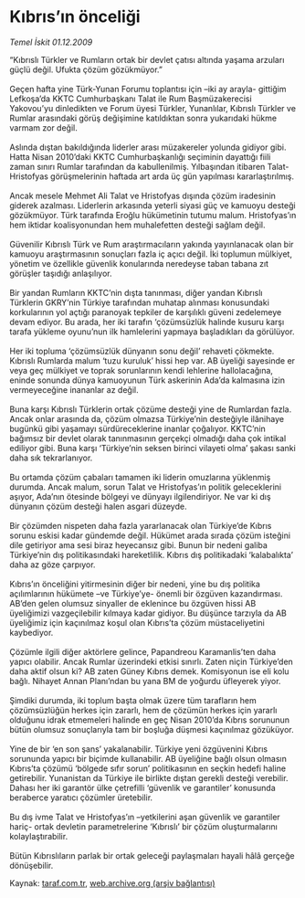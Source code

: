 # Kıbrıs’ın önceliği

*Temel İskit 01.12.2009*

<div class="yazi">“Kıbrıslı Türkler ve Rumların ortak bir devlet çatısı altında yaşama arzuları güçlü değil. Ufukta çözüm gözükmüyor.” <br/><br/>Geçen hafta yine Türk-Yunan Forumu toplantısı için –iki ay arayla- gittiğim Lefkoşa’da KKTC Cumhurbaşkanı Talat ile Rum Başmüzakerecisi Yakovou’yu dinledikten ve Forum üyesi Türkler, Yunanlılar, Kıbrıslı Türkler ve Rumlar arasındaki görüş değişimine katıldıktan sonra yukarıdaki hükme varmam zor değil. <br/><br/>Aslında dıştan bakıldığında liderler arası müzakereler yolunda gidiyor gibi. Hatta Nisan 2010’daki KKTC Cumhurbaşkanlığı seçiminin dayattığı fiili zaman sınırı Rumlar tarafından da kabullenilmiş. Yılbaşından itibaren Talat-Hristofyas görüşmelerinin haftada art arda üç gün yapılması kararlaştırılmış. <br/><br/>Ancak mesele Mehmet Ali Talat ve Hristofyas dışında çözüm iradesinin giderek azalması. Liderlerin arkasında yeterli siyasi güç ve kamuoyu desteği gözükmüyor. Türk tarafında Eroğlu hükümetinin tutumu malum. Hristofyas’ın hem iktidar koalisyonundan hem muhalefetten desteği sağlam değil. <br/><br/>Güvenilir Kıbrıslı Türk ve Rum araştırmacıların yakında yayınlanacak olan bir kamuoyu araştırmasının sonuçları fazla iç açıcı değil. İki toplumun mülkiyet, yönetim ve özellikle güvenlik konularında neredeyse taban tabana zıt görüşler taşıdığı anlaşılıyor. <br/><br/>Bir yandan Rumların KKTC’nin dışta tanınması, diğer yandan Kıbrıslı Türklerin GKRY’nin Türkiye tarafından muhatap alınması konusundaki korkularının yol açtığı paranoyak tepkiler de karşılıklı güveni zedelemeye devam ediyor. Bu arada, her iki tarafın ‘çözümsüzlük halinde kusuru karşı tarafa yükleme oyunu’nun ilk hamlelerini yapmaya başladıkları da görülüyor. <br/><br/>Her iki topluma ‘çözümsüzlük dünyanın sonu değil’ rehaveti çökmekte. Kıbrıslı Rumlarda malum ‘tuzu kuruluk’ hissi hep var. AB üyeliği sayesinde er veya geç mülkiyet ve toprak sorunlarının kendi lehlerine hallolacağına, eninde sonunda dünya kamuoyunun Türk askerinin Ada’da kalmasına izin vermeyeceğine inananlar az değil. <br/><br/>Buna karşı Kıbrıslı Türklerin ortak çözüme desteği yine de Rumlardan fazla. Ancak onlar arasında da, çözüm olmazsa Türkiye’nin desteğiyle ilânihaye bugünkü gibi yaşamayı sürdüreceklerine inanlar çoğalıyor. KKTC’nin bağımsız bir devlet olarak tanınmasının gerçekçi olmadığı daha çok intikal ediliyor gibi. Buna karşı ‘Türkiye’nin seksen birinci vilayeti olma’ şakası sanki daha sık tekrarlanıyor. <br/><br/>Bu ortamda çözüm çabaları tamamen iki liderin omuzlarına yüklenmiş durumda. Ancak malum, sorun Talat ve Hristofyas’ın politik geleceklerini aşıyor, Ada’nın ötesinde bölgeyi ve dünyayı ilgilendiriyor. Ne var ki dış dünyanın çözüm desteği halen asgari düzeyde. <br/><br/>Bir çözümden nispeten daha fazla yararlanacak olan Türkiye’de Kıbrıs sorunu eskisi kadar gündemde değil. Hükümet arada sırada çözüm isteğini dile getiriyor ama sesi biraz heyecansız gibi. Bunun bir nedeni galiba Türkiye’nin dış politikasındaki hareketlilik. Kıbrıs dış politikadaki ‘kalabalıkta’ daha az göze çarpıyor. <br/><br/>Kıbrıs’ın önceliğini yitirmesinin diğer bir nedeni, yine bu dış politika açılımlarının hükümete –ve Türkiye’ye- önemli bir özgüven kazandırması. AB’den gelen olumsuz sinyaller de eklenince bu özgüven hissi AB üyeliğimizi vazgeçilebilir kılmaya kadar gidiyor. Bu düşünce tarzıyla da AB üyeliğimiz için kaçınılmaz koşul olan Kıbrıs’ta çözüm müstaceliyetini kaybediyor. <br/><br/>Çözümle ilgili diğer aktörlere gelince, Papandreou Karamanlis’ten daha yapıcı olabilir. Ancak Rumlar üzerindeki etkisi sınırlı. Zaten niçin Türkiye’den daha aktif olsun ki? AB zaten Güney Kıbrıs demek. Komisyonun ise eli kolu bağlı. Nihayet Annan Planı’ndan bu yana BM de yoğurdu üfleyerek yiyor. <br/><br/>Şimdiki durumda, iki toplum başta olmak üzere tüm tarafların hem çözümsüzlüğün herkes için zararlı, hem de çözümün herkes için yararlı olduğunu idrak etmemeleri halinde en geç Nisan 2010’da Kıbrıs sorununun bütün olumsuz sonuçlarıyla tam bir boşluğa düşmesi kaçınılmaz gözüküyor. <br/><br/>Yine de bir ‘en son şans’ yakalanabilir. Türkiye yeni özgüvenini Kıbrıs sorununda yapıcı bir biçimde kullanabilir. AB üyeliğine bağlı olsun olmasın Kıbrıs’ta çözümü ‘bölgede sıfır sorun’ politikasının en seçkin hedefi haline getirebilir. Yunanistan da Türkiye ile birlikte dıştan gerekli desteği verebilir. Dahası her iki garantör ülke çetrefilli ‘güvenlik ve garantiler’ konusunda beraberce yaratıcı çözümler üretebilir. <br/><br/>Bu dış ivme Talat ve Hristofyas’ın –yetkilerini aşan güvenlik ve garantiler hariç- ortak devletin parametrelerine ‘Kıbrıslı’ bir çözüm oluşturmalarını kolaylaştırabilir. <br/><br/>Bütün Kıbrıslıların parlak bir ortak geleceği paylaşmaları hayali hâlâ gerçeğe dönüşebilir.
              </div>

Kaynak: [taraf.com.tr](http://taraf.com.tr:80/makale/8793.htm), [web.archive.org (arşiv bağlantısı)](http://web.archive.org/web/20100323134639/http://taraf.com.tr:80/makale/8793.htm)
